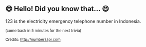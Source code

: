 ## 😄 Hello! Did you know that... 😄
123 is the electricity emergency telephone number in Indonesia.

<sup>(come back in 5 minutes for the next trivia)</sup>


<sup>Credits: http://numbersapi.com</sup>
